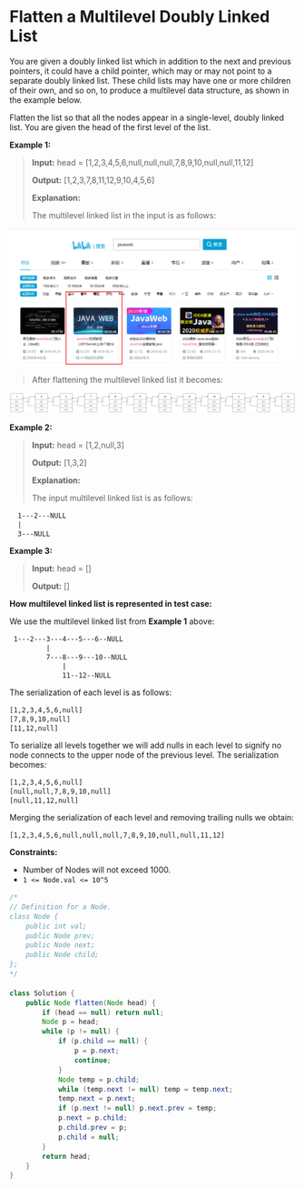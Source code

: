 # Flatten a Multilevel Doubly Linked List

You are given a doubly linked list which in addition to the next and previous pointers, it could have a child pointer, which may or may not point to a separate doubly linked list. These child lists may have one or more children of their own, and so on, to produce a multilevel data structure, as shown in the example below.

Flatten the list so that all the nodes appear in a single-level, doubly linked list. You are given the head of the first level of the list.

**Example 1:**

> **Input:** head = \[1,2,3,4,5,6,null,null,null,7,8,9,10,null,null,11,12\] 
>
> **Output:** \[1,2,3,7,8,11,12,9,10,4,5,6\] 
>
> **Explanation:**
>
> The multilevel linked list in the input is as follows:

![](../../.gitbook/assets/image%20%2817%29.png)

> After flattening the multilevel linked list it becomes:

![](../../.gitbook/assets/image%20%2811%29.png)

**Example 2:**

> **Input:** head = \[1,2,null,3\] 
>
> **Output:** \[1,3,2\] 
>
> **Explanation:**
>
> The input multilevel linked list is as follows:

```text
  1---2---NULL
  |
  3---NULL
```

**Example 3:**

> **Input:** head = \[\] 
>
> **Output:** \[\]

**How multilevel linked list is represented in test case:**

We use the multilevel linked list from **Example 1** above:

```text
 1---2---3---4---5---6--NULL
         |
         7---8---9---10--NULL
             |
             11--12--NULL
```

The serialization of each level is as follows:

```text
[1,2,3,4,5,6,null]
[7,8,9,10,null]
[11,12,null]
```

To serialize all levels together we will add nulls in each level to signify no node connects to the upper node of the previous level. The serialization becomes:

```text
[1,2,3,4,5,6,null]
[null,null,7,8,9,10,null]
[null,11,12,null]
```

Merging the serialization of each level and removing trailing nulls we obtain:

```text
[1,2,3,4,5,6,null,null,null,7,8,9,10,null,null,11,12]
```

**Constraints:**

* Number of Nodes will not exceed 1000.
* `1 <= Node.val <= 10^5`

```java
/*
// Definition for a Node.
class Node {
    public int val;
    public Node prev;
    public Node next;
    public Node child;
};
*/

class Solution {
    public Node flatten(Node head) {
        if (head == null) return null;
        Node p = head;
        while (p != null) {
            if (p.child == null) {
                p = p.next;
                continue;
            }
            Node temp = p.child;
            while (temp.next != null) temp = temp.next;
            temp.next = p.next;
            if (p.next != null) p.next.prev = temp;
            p.next = p.child;
            p.child.prev = p;
            p.child = null;
        }
        return head;
    }
}
```

